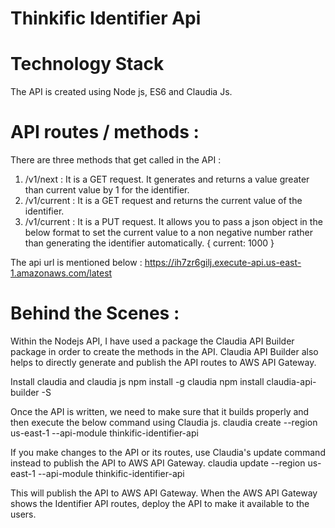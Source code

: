 # Thinkific Identifier Api


# Technology Stack
The API is created using Node js, ES6 and Claudia Js.


# API routes / methods :
There are three methods that get called in the API :
1. /v1/next :
It is a GET request. It generates and returns a value greater than current value by 1 for the identifier.
2. /v1/current :
It is a GET request and returns the current value of the identifier.
3. /v1/current :
It is a PUT request. It allows you to pass a json object in the below format to set the current value to a non negative number 
rather than generating the identifier automatically.
{ current: 1000 }

The api url is mentioned below :
https://ih7zr6gilj.execute-api.us-east-1.amazonaws.com/latest



# Behind the Scenes :
Within the Nodejs API, I have used a package the Claudia API Builder package in order to create the methods in the API.
Claudia API Builder also helps to directly generate and publish the API routes to AWS API Gateway.

Install claudia and claudia js
npm install -g claudia
npm install claudia-api-builder -S

Once the API is written, we need to make sure that it builds properly and then execute the below command using Claudia js.
claudia create --region us-east-1 --api-module thinkific-identifier-api

If you make changes to the API or its routes, use Claudia's update command instead to publish the API to AWS API Gateway.
claudia update --region us-east-1 --api-module thinkific-identifier-api

This will publish the API to AWS API Gateway. When the AWS API Gateway shows the Identifier API routes, deploy the API to make it available to the users.
